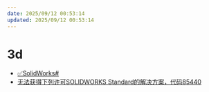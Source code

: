 ```yaml
---
date: 2025/09/12 00:53:14
updated: 2025/09/12 00:53:14
---
```


# 3d

- [✅SolidWorks#](https://mp.weixin.qq.com/mp/appmsgalbum?__biz=Mzk4ODQ3MzgzNw==&action=getalbum&album_id=3997211710846205957&scene=21#wechat_redirect)
- [无法获得下列许可SOLIDWORKS Standard的解决方案，代码85440](https://www.bilibili.com/opus/1066411667757203481)
